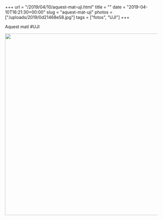 +++
url = "/2019/04/10/aquest-mat-uji.html"
title = ""
date = "2019-04-10T16:21:30+00:00"
slug = "aquest-mat-uji"
photos = ["/uploads/2019/0d21468e58.jpg"]
tags = ["fotos", "UJI"]
+++

Aquest matí #UJI

<img src="/uploads/2019/0d21468e58.jpg" width="600" height="600" alt="" />
